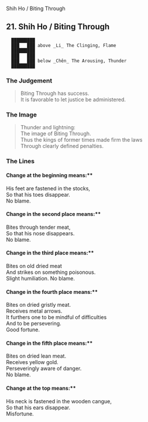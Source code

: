 Shih Ho / Biting Through
## 21. Shih Ho / Biting Through
      █████████
      ███   ███ above _Li_ The Clinging, Flame  
      █████████
      ███   ███
      ███   ███ below _Chên_ The Arousing, Thunder  
      █████████
### The Judgement
> Biting Through has success.  
 It is favorable to let justice be administered.
### The Image
> Thunder and lightning:  
 The image of Biting Through.  
 Thus the kings of former times made firm the laws  
 Through clearly defined penalties.
### The Lines

#### Change at the beginning means:**  
 His feet are fastened in the stocks,  
 So that his toes disappear.  
 No blame.
#### Change in the second place means:**  
 Bites through tender meat,  
 So that his nose disappears.  
 No blame.
#### Change in the third place means:**  
 Bites on old dried meat  
 And strikes on something poisonous.  
 Slight humiliation. No blame.
#### Change in the fourth place means:**  
 Bites on dried gristly meat.  
 Receives metal arrows.  
 It furthers one to be mindful of difficulties  
 And to be persevering.  
 Good fortune.
#### Change in the fifth place means:**  
 Bites on dried lean meat.  
 Receives yellow gold.  
 Perseveringly aware of danger.  
 No blame.
#### Change at the top means:**  
 His neck is fastened in the wooden cangue,  
 So that his ears disappear.  
 Misfortune.



